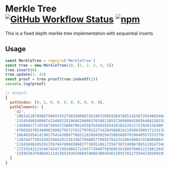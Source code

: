 # Merkle Tree [![GitHub Workflow Status](https://img.shields.io/github/workflow/status/tornadocash/merkle-tree/Node.js%20CI)](https://github.com/tornadocash/merkle-tree/actions) [![npm](https://img.shields.io/npm/v/merkle-tree)](https://www.npmjs.com/package/merkle-tree)

This is a fixed depth merkle tree implementation with sequential inserts

## Usage

```javascript
const MerkleTree = require('MerkleTree')
const tree = new MerkleTree(10, [1, 2, 3, 4, 5])
tree.insert(6)
tree.update(3, 42)
const proof = tree.proof(tree.indexOf(2))
console.log(proof)

// output:
{
  pathIndex: [0, 1, 0, 0, 0, 0, 0, 0, 0, 0],
  pathElements: [
    '42',
    '19814528709687996974327303300007262407299502847885145507292406548098437687919',
    '11545490348087423460235196042660837039811055736960842865648632633825765931887',
    '14506027710748750947258687001455876266559341618222612722926156490737302846427',
    '4766583705360062980279572762279781527342845808161105063909171241304075622345',
    '16640205414190175414380077665118269450294358858897019640557533278896634808665',
    '13024477302430254842915163302704885770955784224100349847438808884122720088412',
    '11345696205391376769769683860277269518617256738724086786512014734609753488820',
    '17235543131546745471991808272245772046758360534180976603221801364506032471936',
    '155962837046691114236524362966874066300454611955781275944230309195800494087'
  ]
}
```
